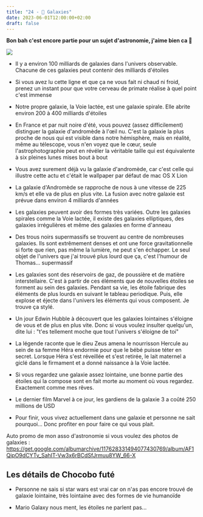 ```yaml
---
title: "24 - 🌌 Galaxies"
date: 2023-06-01T12:00:00+02:00
draft: false
---
```


**Bon bah c'est encore partie pour un sujet d'astronomie, j'aime bien ca 🌌**

![](https://upload.wikimedia.org/wikipedia/commons/thumb/8/8c/Andromeda_Galaxy_560mm_FL.jpg/1280px-Andromeda_Galaxy_560mm_FL.jpg)

- Il y a environ 100 milliards de galaxies dans l'univers observable. Chacune de ces galaxies peut contenir des milliards d'étoiles

- Si vous avez lu cette ligne et que ça ne vous fait ni chaud ni froid, prenez un instant pour que votre cerveau de primate réalise à quel point c'est immense  

- Notre propre galaxie, la Voie lactée, est une galaxie spirale. Elle abrite environ 200 à 400 milliards d'étoiles

- En France et par nuit noire d'été, vous pouvez (assez difficilement) distinguer la galaxie d'andromède à l'œil nu. C'est la galaxie la plus proche de nous qui est visible dans notre hémisphère, mais en réalité, même au télescope, vous n'en voyez que le cœur, seule l'astrophotographie peut en révéler la véritable taille qui est équivalente à six pleines lunes mises bout à bout

- Vous avez surement déjà vu la galaxie d'andromède, car c'est celle qui illustre cette actu et c'était le wallpaper par défaut de mac OS X Lion

- La galaxie d'Andromède se rapproche de nous à une vitesse de 225 km/s et elle va de plus en plus vite. La fusion avec notre galaxie est prévue dans environ 4 milliards d'années

- Les galaxies peuvent avoir des formes très variées. Outre les galaxies spirales comme la Voie lactée, il existe des galaxies elliptiques, des galaxies irrégulières et même des galaxies en forme d'anneau

- Des trous noirs supermassifs se trouvent au centre de nombreuses galaxies. Ils sont extrêmement denses et ont une force gravitationnelle si forte que rien, pas même la lumière, ne peut s'en échapper. Le seul objet de l'univers que j'ai trouvé plus lourd que ça, c'est l'humour de Thomas... supermassif

- Les galaxies sont des réservoirs de gaz, de poussière et de matière interstellaire. C'est à partir de ces éléments que de nouvelles étoiles se forment au sein des galaxies. Pendant sa vie, les étoile fabrique des éléments de plus lourds en suivant le tableau periodique. Puis, elle explose et éjecte dans l'univers les éléments qui vous composent. Je trouve ça stylé.

- Un jour Edwin Hubble à découvert que les galaxies lointaines s'éloigne de vous et de plus en plus vite. Donc si vous voulez insulter quelqu'un, dite lui : "t'es tellement moche que tout l'univers s'éloigne de toi"

- La légende raconte que le dieu Zeus amena le nourrisson Hercule au sein de sa femme Héra endormie pour que le bébé puisse téter en secret. Lorsque Héra s'est réveillée et s'est retirée, le lait maternel a giclé dans le firmament et a donné naissance à la Voie lactée.

- Si vous regardez une galaxie assez lointaine, une bonne partie des étoiles qui la compose sont en fait morte au moment où vous regardez. Exactement comme mes rêves.

- Le dernier film Marvel à ce jour, les gardiens de la galaxie 3 a coûté 250 millions de USD

- Pour finir, vous vivez actuellement dans une galaxie et personne ne sait pourquoi... Donc profiter en pour faire ce qui vous plait.

Auto promo de mon asso d'astronomie si vous voulez des photos de galaxies : https://get.google.com/albumarchive/117628331494077430769/album/AF1QipO9dCYTv_SahIT-Vw3x6rBCdSfJrmuu8YW_66-X

## Les détails de Chocobo futé

- Personne ne sais si star wars est vrai car on n'as pas encore trouvé de galaxie lointaine, très lointaine avec des formes de vie humanoïde

- Mario Galaxy nous ment, les étoiles ne parlent pas...
